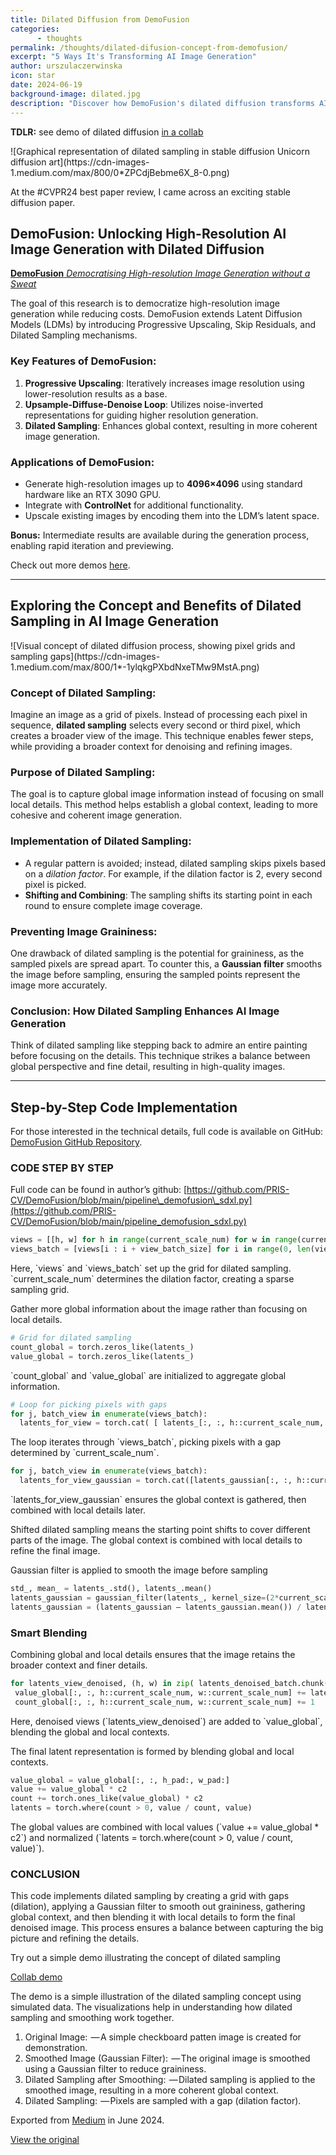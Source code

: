 ```yaml
---
title: Dilated Diffusion from DemoFusion
categories:
      - thoughts
permalink: /thoughts/dilated-difusion-concept-from-demofusion/
excerpt: "5 Ways It's Transforming AI Image Generation"
author: urszulaczerwinska
icon: star
date: 2024-06-19
background-image: dilated.jpg
description: "Discover how DemoFusion's dilated diffusion transforms AI image generation by democratizing high-resolution output through innovative techniques like progressive upscaling and dilated sampling."
---
```


<head>
  <meta name="description" content="Learn how DemoFusion’s dilated diffusion revolutionizes AI image generation, making high-resolution results accessible using standard hardware. Dive into dilated sampling and progressive upscaling techniques.">
</head>

**TDLR:** see demo of dilated diffusion [in a collab](https://colab.research.google.com/drive/1gHCjibaI91a50bXjYbemUE7khRdZmyle?usp=sharing)

<span class="image fit">
![Graphical representation of dilated sampling in stable diffusion Unicorn diffusion art](https://cdn-images-1.medium.com/max/800/0*ZPCdjBebme6X_8-0.png)
</span>

At the #CVPR24 best paper review, I came across an exciting stable diffusion paper.

## DemoFusion: Unlocking High-Resolution AI Image Generation with Dilated Diffusion

[**DemoFusion** _Democratising High-resolution Image Generation without a Sweat_](https://ruoyidu.github.io/demofusion/demofusion.html "https://ruoyidu.github.io/demofusion/demofusion.html")

The goal of this research is to democratize high-resolution image generation while reducing costs. DemoFusion extends Latent Diffusion Models (LDMs) by introducing Progressive Upscaling, Skip Residuals, and Dilated Sampling mechanisms.

### Key Features of DemoFusion:
1. **Progressive Upscaling**: Iteratively increases image resolution using lower-resolution results as a base.
2. **Upsample-Diffuse-Denoise Loop**: Utilizes noise-inverted representations for guiding higher resolution generation.
3. **Dilated Sampling**: Enhances global context, resulting in more coherent image generation.

### Applications of DemoFusion:

- Generate high-resolution images up to **4096×4096** using standard hardware like an RTX 3090 GPU.
- Integrate with **ControlNet** for additional functionality.
- Upscale existing images by encoding them into the LDM’s latent space.

**Bonus:** Intermediate results are available during the generation process, enabling rapid iteration and previewing.

Check out more demos [here](https://replicate.com/lucataco/demofusion).

---

## Exploring the Concept and Benefits of Dilated Sampling in AI Image Generation

<span class="image fit">
![Visual concept of dilated diffusion process, showing pixel grids and sampling gaps](https://cdn-images-1.medium.com/max/800/1*-1ylqkgPXbdNxeTMw9MstA.png)
</span>

### Concept of Dilated Sampling:

Imagine an image as a grid of pixels. Instead of processing each pixel in sequence, **dilated sampling** selects every second or third pixel, which creates a broader view of the image. This technique enables fewer steps, while providing a broader context for denoising and refining images.

### Purpose of Dilated Sampling:

The goal is to capture global image information instead of focusing on small local details. This method helps establish a global context, leading to more cohesive and coherent image generation.

### Implementation of Dilated Sampling:

- A regular pattern is avoided; instead, dilated sampling skips pixels based on a _dilation factor_. For example, if the dilation factor is 2, every second pixel is picked.
- **Shifting and Combining**: The sampling shifts its starting point in each round to ensure complete image coverage.

### Preventing Image Graininess:

One drawback of dilated sampling is the potential for graininess, as the sampled pixels are spread apart. To counter this, a **Gaussian filter** smooths the image before sampling, ensuring the sampled points represent the image more accurately.

### Conclusion: How Dilated Sampling Enhances AI Image Generation

Think of dilated sampling like stepping back to admire an entire painting before focusing on the details. This technique strikes a balance between global perspective and fine detail, resulting in high-quality images.

---

## Step-by-Step Code Implementation

For those interested in the technical details, full code is available on GitHub: [DemoFusion GitHub Repository](https://github.com/PRIS-CV/DemoFusion/blob/main/pipeline_demofusion_sdxl.py).

### CODE STEP BY STEP

Full code can be found in author’s github: [https://github.com/PRIS-CV/DemoFusion/blob/main/pipeline\_demofusion\_sdxl.py](https://github.com/PRIS-CV/DemoFusion/blob/main/pipeline_demofusion_sdxl.py)



```python
views = [[h, w] for h in range(current_scale_num) for w in range(current_scale_num)]
views_batch = [views[i : i + view_batch_size] for i in range(0, len(views), view_batch_size)]
```
Here, \`views\` and \`views\_batch\` set up the grid for dilated sampling. \`current\_scale\_num\` determines the dilation factor, creating a sparse sampling grid.


Gather more global information about the image rather than focusing on local details.
```python
# Grid for dilated sampling
count_global = torch.zeros_like(latents_)
value_global = torch.zeros_like(latents_)
```
\`count\_global\` and \`value\_global\` are initialized to aggregate global information.
```python
# Loop for picking pixels with gaps
for j, batch_view in enumerate(views_batch):
  latents_for_view = torch.cat( [ latents_[:, :, h::current_scale_num, w::current_scale_num] for h, w in batch_view ])
```
The loop iterates through \`views\_batch\`, picking pixels with a gap determined by \`current\_scale\_num\`.

```python
for j, batch_view in enumerate(views_batch):
  latents_for_view_gaussian = torch.cat([latents_gaussian[:, :, h::current_scale_num, w::current_scale_num] for h, w in batch_view])
```
\`latents\_for\_view\_gaussian\` ensures the global context is gathered, then combined with local details later.

Shifted dilated sampling means the starting point shifts to cover different parts of the image. The global context is combined with local details to refine the final image.

Gaussian filter is applied to smooth the image before sampling
```python
std_, mean_ = latents_.std(), latents_.mean()
latents_gaussian = gaussian_filter(latents_, kernel_size=(2*current_scale_num-1), sigma=sigma*c3)
latents_gaussian = (latents_gaussian — latents_gaussian.mean()) / latents_gaussian.std() * std_ + mean_
```
### **Smart Blending**

Combining global and local details ensures that the image retains the broader context and finer details.

```python
for latents_view_denoised, (h, w) in zip( latents_denoised_batch.chunk(vb_size), batch_view):
 value_global[:, :, h::current_scale_num, w::current_scale_num] += latents_view_denoised
 count_global[:, :, h::current_scale_num, w::current_scale_num] += 1
```
Here, denoised views (\`latents\_view\_denoised\`) are added to \`value\_global\`, blending the global and local contexts.

The final latent representation is formed by blending global and local contexts.

```python
value_global = value_global[:, :, h_pad:, w_pad:]
value += value_global * c2
count += torch.ones_like(value_global) * c2
latents = torch.where(count > 0, value / count, value)
```

The global values are combined with local values (\`value += value\_global \* c2\`) and normalized (\`latents = torch.where(count > 0, value / count, value)\`).

### CONCLUSION 

This code implements dilated sampling by creating a grid with gaps (dilation), applying a Gaussian filter to smooth out graininess, gathering global context, and then blending it with local details to form the final denoised image. This process ensures a balance between capturing the big picture and refining the details.

Try out a simple demo illustrating the concept of dilated sampling

[Collab demo](https://colab.research.google.com/drive/1gHCjibaI91a50bXjYbemUE7khRdZmyle?usp=sharing)

The demo is a simple illustration of the dilated sampling concept using simulated data. The visualizations help in understanding how dilated sampling and smoothing work together.

1. Original Image:
 — A simple checkboard patten image is created for demonstration.
2. Smoothed Image (Gaussian Filter):
 — The original image is smoothed using a Gaussian filter to reduce graininess.
3. Dilated Sampling after Smoothing:
 — Dilated sampling is applied to the smoothed image, resulting in a more coherent global context.
4. Dilated Sampling:
 — Pixels are sampled with a gap (dilation factor).



<footer>
  <p>Exported from <a href="https://medium.com">Medium</a> in June 2024.</p>
  <p><a
      href="https://medium.com/@ulalaparis/dilated-difusion-concept-from-demofusion-e32a7b5d09d6">View
      the original</a></p>
</footer>
<script type="text/javascript"
  src="//s7.addthis.com/js/300/addthis_widget.js#pubid=ra-584ec4ce89deed84"></script>
<div class="addthis_inline_share_toolbox"></div>

